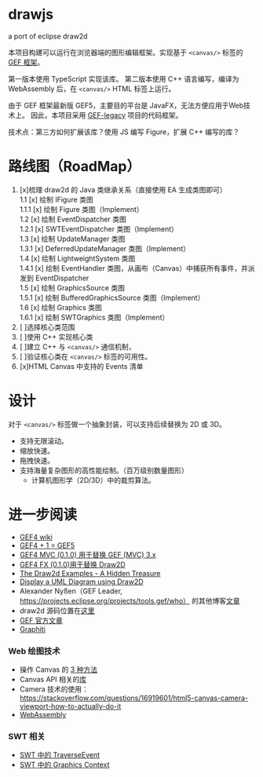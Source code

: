 # drawjs

a port of eclipse draw2d

本项目构建可以运行在浏览器端的图形编辑框架。实现基于 `<canvas/>` 标签的 [GEF 框架](https://www.eclipse.org/gef/)。

第一版本使用 TypeScript 实现该库。
第二版本使用 C++ 语言编写，编译为 WebAssembly 后，在 `<canvas/>` HTML 标签上运行。

由于 GEF 框架最新版 GEF5，主要目的平台是 JavaFX，无法方便应用于Web技术上。
因此，本项目采用 [GEF-legacy](https://github.com/eclipse/gef-legacy) 项目的代码框架。

技术点：第三方如何扩展该库？使用 JS 编写 Figure，扩展 C++ 编写的库？


# 路线图（RoadMap）

1. [x]梳理 draw2d 的 Java 类继承关系（直接使用 EA 生成类图即可）  
    1.1 [x] 绘制 IFigure 类图  
        1.1.1 [x] 绘制 Figure 类图（Implement）  
    1.2 [x] 绘制 EventDispatcher 类图  
        1.2.1 [x] SWTEventDispatcher 类图（Implement）  
    1.3 [x] 绘制 UpdateManager 类图  
        1.3.1 [x] DeferredUpdateManager 类图（Implement）  
    1.4 [x] 绘制 LightweightSystem 类图  
        1.4.1 [x] 绘制 EventHandler 类图，从画布（Canvas）中捕获所有事件，并派发到 EventDispatcher  
    1.5 [x] 绘制 GraphicsSource 类图  
        1.5.1 [x] 绘制 BufferedGraphicsSource 类图（Implement）  
    1.6 [x] 绘制 Graphics 类图  
        1.6.1 [x] 绘制 SWTGraphics 类图（Implement）  
2. [ ]选择核心类范围
3. [ ]使用 C++ 实现核心类
4. [ ]建立 C++ 与 `<canvas/>` 通信机制，
5. [ ]验证核心类在 `<canvas/>` 标签的可用性。
6. [x]HTML Canvas 中支持的 Events 清单

# 设计

对于 `<canvas/>` 标签做一个抽象封装，可以支持后续替换为 2D 或 3D。
- 支持无限滚动。
- 缩放快速。
- 拖拽快速。
- 支持海量复杂图形的高性能绘制。（百万级别数量图形）
    - 计算机图形学（2D/3D）中的裁剪算法。


# 进一步阅读
- [GEF4 wiki](https://wiki.eclipse.org/GEF/GEF4)
- [GEF4 + 1 = GEF5](http://nyssen.blogspot.com/2017/02/gef4-1-gef-5.html#Merger%20of%20MVC%20and%20MVC.FX)
- [GEF4 MVC (0.1.0) 用于替换 GEF (MVC) 3.x](https://github.com/eclipse/gef/blob/master/CHANGELOG.md#gef4-mvc-010)
- [GEF4 FX (0.1.0)用于替换 Draw2D](https://github.com/eclipse/gef/blob/master/CHANGELOG.md#gef4-fx-010)
- [The Draw2d Examples - A Hidden Treasure](http://nyssen.blogspot.com/2010/12/draw2d-examples-hidden-treasure.html)
- [Display a UML Diagram using Draw2D](https://www.eclipse.org/articles/Article-GEF-Draw2d/GEF-Draw2d.html)
- Alexander Nyßen（GEF Leader, https://projects.eclipse.org/projects/tools.gef/who） 的其他博客[文章](http://nyssen.blogspot.com)
- draw2d 源码位置在[这里](https://download.eclipse.org/oomph/archive/simrel/gef.aggrcon/index/org.eclipse.draw2d.source_3.10.100.201606061308.html)
- [GEF 官方文章](https://www.eclipse.org/gef/reference/articles.html)
- [Graphiti](https://www.eclipse.org/graphiti/documentation/overview.php)

### Web 绘图技术
- 操作 Canvas 的 [3 种方法](https://compile.fi/canvas-filled-three-ways-js-webassembly-and-webgl/)
- Canvas API 相关的[库](https://developer.mozilla.org/en-US/docs/Web/API/Canvas_API#libraries)
- Camera 技术的使用：https://stackoverflow.com/questions/16919601/html5-canvas-camera-viewport-how-to-actually-do-it
- [WebAssembly](https://webassembly.org/)

### SWT 相关
- [SWT 中的 TraverseEvent](https://cloud.tencent.com/developer/article/1433531)
- [SWT 中的 Graphics Context](https://www.eclipse.org/articles/Article-SWT-graphics/SWT_graphics.html)

